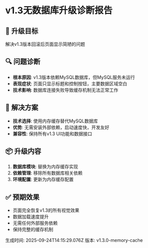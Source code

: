 # v1.3无数据库升级诊断报告

## 🎯 升级目标
解决v1.3版本回滚后页面显示简陋的问题

## 🔍 问题诊断
- **根本原因**: v1.3版本依赖MySQL数据库，但MySQL服务未运行
- **表现症状**: 页面只显示标题和控制按钮，主要数据区域空白
- **技术影响**: 数据库连接失败导致缓存机制无法正常工作

## 🚀 解决方案
- **技术选择**: 使用内存缓存替代MySQL数据库
- **优势**: 无需安装外部依赖，启动速度快，开发友好
- **兼容性**: 保持所有v1.3 UI功能和数据接口

## 📦 升级内容
1. **数据库模块**: 替换为内存缓存实现
2. **依赖管理**: 移除所有数据库相关依赖
3. **环境配置**: 更新为内存缓存配置

## ✅ 预期效果
- 页面完全恢复v1.3的所有视觉效果
- 数据加载速度提升
- 无需任何外部服务依赖
- 保持完整的缓存机制

生成时间: 2025-09-24T14:15:29.076Z
版本: v1.3.0-memory-cache
